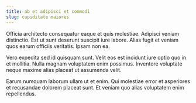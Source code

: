 ```yaml
---
title: ab et adipisci et commodi
slug: cupiditate maiores
---
```


Officia architecto consequatur eaque et quis molestiae. Adipisci veniam distinctio. Est ut sunt deserunt suscipit iure labore. Alias fugit et veniam quos earum officiis veritatis. Ipsam non ea.

Vero expedita sed id quisquam sunt. Velit eos est incidunt iure optio quo in et mollitia. Nulla magnam voluptatem enim possimus. Inventore voluptate neque maxime alias placeat ut assumenda velit.

Earum numquam laborum ullam ut et enim. Qui molestiae error et asperiores et recusandae dolorem placeat sunt. Et veniam quo alias voluptatem enim repellendus.
